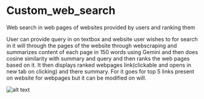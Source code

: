 # Custom_web_search
Web search in web pages of websites provided by users and ranking them

User can provide query in on textbox and website user wishes to for search in it will through the pages of the website through webscraping and summarizes content of each page in 150 words using Gemini and then does cosine similarity with summary and query and then ranks the web pages based on it. It then displays ranked webpages link(clickable and opens in new tab on clicking) and there summary. For it goes for top 5 links present on website for webpages but it can be modified on will.

![alt text](<Screenshot 2024-08-13 at 5.00.34 PM.png>)